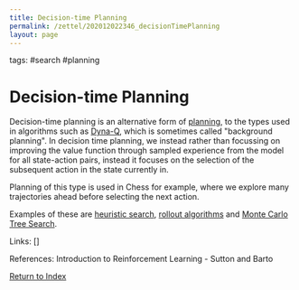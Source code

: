 ```yaml
---
title: Decision-time Planning
permalink: /zettel/202012022346_decisionTimePlanning
layout: page
---
```

tags: #search #planning

# Decision-time Planning

Decision-time planning is an alternative form of [planning](202012012357_rlPlanning), to the types used 
in algorithms such as [Dyna-Q](202012020018_tabularDynaQ), which is sometimes 
called "background planning". In decision time planning, we instead rather than focussing
on improving the value function through sampled experience from the model for all state-action
pairs, instead it focuses on the selection of the subsequent action in the state currently in. 

Planning of this type is used in Chess for example, where we explore many trajectories ahead 
before selecting the next action.

Examples of these are [heuristic search](TODOs), [rollout algorithms](202012031744_rolloutAlgorithm) and
[Monte Carlo Tree Search](202012032005_monteCarloTreeSearch).

Links: []

References: Introduction to Reinforcement Learning - Sutton and Barto

[Return to Index](index)